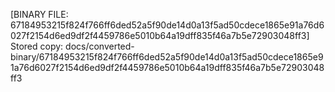 [BINARY FILE: 67184953215f824f766ff6ded52a5f90de14d0a13f5ad50cdece1865e91a76d6027f2154d6ed9df2f4459786e5010b64a19dff835f46a7b5e72903048ff3]
Stored copy: docs/converted-binary/67184953215f824f766ff6ded52a5f90de14d0a13f5ad50cdece1865e91a76d6027f2154d6ed9df2f4459786e5010b64a19dff835f46a7b5e72903048ff3
